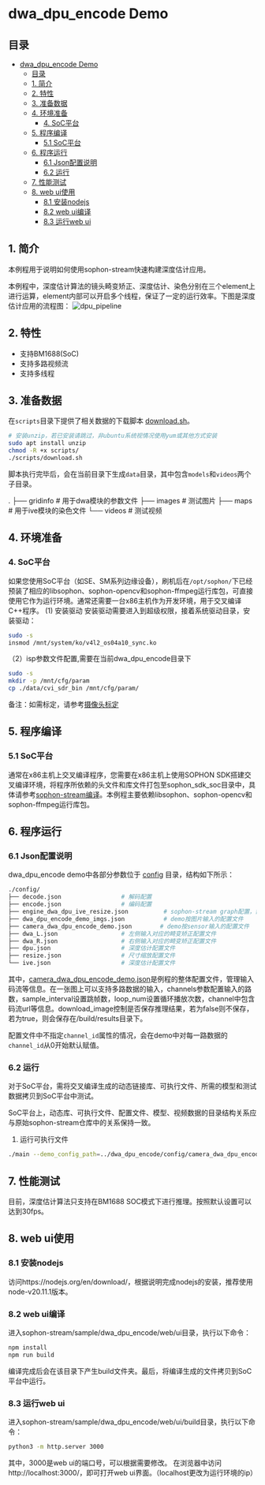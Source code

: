 # dwa_dpu_encode Demo

## 目录
- [dwa\_dpu\_encode Demo](#dwa_dpu_encode-demo)
  - [目录](#目录)
  - [1. 简介](#1-简介)
  - [2. 特性](#2-特性)
  - [3. 准备数据](#3-准备数据)
  - [4. 环境准备](#4-环境准备)
    - [4. SoC平台](#4-soc平台)
  - [5. 程序编译](#5-程序编译)
    - [5.1 SoC平台](#51-soc平台)
  - [6. 程序运行](#6-程序运行)
    - [6.1 Json配置说明](#61-json配置说明)
    - [6.2 运行](#62-运行)
  - [7. 性能测试](#7-性能测试)
  - [8. web ui使用](#8-web-ui使用)
    - [8.1 安装nodejs](#81-安装nodejs)
    - [8.2 web ui编译](#82-web-ui编译)
    - [8.3 运行web ui](#83-运行web-ui)

## 1. 简介

本例程用于说明如何使用sophon-stream快速构建深度估计应用。

本例程中，深度估计算法的镜头畸变矫正、深度估计、染色分别在三个element上进行运算，element内部可以开启多个线程，保证了一定的运行效率。下图是深度估计应用的流程图：
![dpu_pipeline](pic/image.png)

## 2. 特性

* 支持BM1688(SoC)
* 支持多路视频流
* 支持多线程

## 3. 准备数据

​在`scripts`目录下提供了相关数据的下载脚本 [download.sh](./scripts/download.sh)。

```bash
# 安装unzip，若已安装请跳过，非ubuntu系统视情况使用yum或其他方式安装
sudo apt install unzip
chmod -R +x scripts/
./scripts/download.sh
```

脚本执行完毕后，会在当前目录下生成`data`目录，其中包含`models`和`videos`两个子目录。

.
├── gridinfo # 用于dwa模块的参数文件
├── images   # 测试图片
├── maps     # 用于ive模块的染色文件
└── videos   # 测试视频


## 4. 环境准备

### 4. SoC平台

如果您使用SoC平台（如SE、SM系列边缘设备），刷机后在`/opt/sophon/`下已经预装了相应的libsophon、sophon-opencv和sophon-ffmpeg运行库包，可直接使用它作为运行环境。通常还需要一台x86主机作为开发环境，用于交叉编译C++程序。
(1) 安装驱动
安装驱动需要进入到超级权限，接着系统驱动目录，安装驱动：
```bash
sudo -s
insmod /mnt/system/ko/v4l2_os04a10_sync.ko
```

（2）isp参数文件配置,需要在当前dwa_dpu_encode目录下

```bash
sudo -s
mkdir -p /mnt/cfg/param
cp ./data/cvi_sdr_bin /mnt/cfg/param/
```
备注：如需标定，请参考[摄像头标定](Calibration.md)
## 5. 程序编译

### 5.1 SoC平台
通常在x86主机上交叉编译程序，您需要在x86主机上使用SOPHON SDK搭建交叉编译环境，将程序所依赖的头文件和库文件打包至sophon_sdk_soc目录中，具体请参考[sophon-stream编译](../../docs/HowToMake.md)。本例程主要依赖libsophon、sophon-opencv和sophon-ffmpeg运行库包。

## 6. 程序运行

### 6.1 Json配置说明

dwa_dpu_encode demo中各部分参数位于 [config](./config/) 目录，结构如下所示：

```bash
./config/
├── decode.json                 # 解码配置
├── encode.json                 # 编码配置
├── engine_dwa_dpu_ive_resize.json          # sophon-stream graph配置，需要分别配置dwa、dpu、ive_resize、encode等文件
├── dwa_dpu_encode_demo_imgs.json           # demo按图片输入的配置文件
├── camera_dwa_dpu_encode_demo.json        # demo按sensor输入的配置文件
├── dwa_L.json                  # 左侧输入对应的畸变矫正配置文件
├── dwa_R.json                  # 右侧输入对应的畸变矫正配置文件
├── dpu.json                    # 深度估计配置文件
├── resize.json                 # 尺寸缩放配置文件
└── ive.json                    # 深度估计配置文件

```

其中，[camera_dwa_dpu_encode_demo.json](./config/camera_dwa_dpu_encode_demo.json)是例程的整体配置文件，管理输入码流等信息。在一张图上可以支持多路数据的输入，channels参数配置输入的路数，sample_interval设置跳帧数，loop_num设置循环播放次数，channel中包含码流url等信息。download_image控制是否保存推理结果，若为false则不保存，若为true，则会保存在/build/results目录下。

配置文件中不指定`channel_id`属性的情况，会在demo中对每一路数据的`channel_id`从0开始默认赋值。


### 6.2 运行

对于SoC平台，需将交叉编译生成的动态链接库、可执行文件、所需的模型和测试数据拷贝到SoC平台中测试。

SoC平台上，动态库、可执行文件、配置文件、模型、视频数据的目录结构关系应与原始sophon-stream仓库中的关系保持一致。


1. 运行可执行文件
```bash
./main --demo_config_path=../dwa_dpu_encode/config/camera_dwa_dpu_encode_demo.json
```

## 7. 性能测试

目前，深度估计算法只支持在BM1688 SOC模式下进行推理。按照默认设置可以达到30fps。


## 8. web ui使用
### 8.1 安装nodejs

访问https://nodejs.org/en/download/，根据说明完成nodejs的安装，推荐使用node-v20.11.1版本。

### 8.2 web ui编译

进入sophon-stream/sample/dwa_dpu_encode/web/ui目录，执行以下命令：
```bash
npm install
npm run build
```
编译完成后会在该目录下产生build文件夹。最后，将编译生成的文件拷贝到SoC平台中运行。
### 8.3 运行web ui

进入sophon-stream/sample/dwa_dpu_encode/web/ui/build目录，执行以下命令：
```bash
python3 -m http.server 3000
```
其中，3000是web ui的端口号，可以根据需要修改。
在浏览器中访问http://localhost:3000/，即可打开web ui界面。（localhost更改为运行环境的ip）
